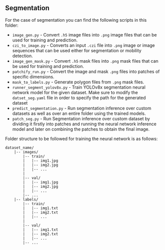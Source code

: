 ## Segmentation
For the case of segmentation you can find the following scripts in this folder:

- `image_gen.py` - Convert `.h5` image files into `.png` image files that can be used for training and prediction.
- `czi_to_image.py` - Converts an input `.czi` file into `.png` image or image sequences that can be used either for segmentation or mobility detection.
- `image_gen_mask.py` - Convert `.h5` mask files into `.png` mask files that can be used for training and prediction.
- `patchify_run.py` - Convert the image and mask `.png` files into patches of specific dimensions.
- `mask_to_labels.py` - Generate polygon files from `.png` mask files.
- `runner_segment_yolov8x.py` - Train YOLOv8x segmentation neural network model for the given dataset. Make sure to modify the `datset_seg.yaml` file in order to specify the path for the generated dataset
- `predict_segmentation.py` - Run segmentation inference over custom datasets as well as over an entire folder using the trained models.
- `patch_seg.py` - Run Segmentation inference over custom dataset by dividing it firstly into patches and running the neural network inference model and later on combining the patches to obtain the final image.

Folder structure to be followed for training the neural network is as follows:

```
dataset_name/
    |-- images/
        |-- train/
        |   |-- img1.jpg
        |   |-- img2.jpg
        |   |-- ...
        |
        |-- val/
        |   |-- img1.jpg
        |   |-- img2.jpg
        |   |-- ...
        |-- ...
    |-- labels/
        |-- train/
        |   |-- img1.txt
        |   |-- img2.txt
        |   |-- ...
        |
        |-- val/
        |   |-- img1.txt
        |   |-- img2.txt
        |   |-- ...
        |-- ...

```